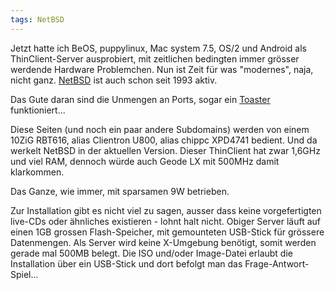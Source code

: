 ```yaml
---
tags: NetBSD
---
```

Jetzt hatte ich BeOS, puppylinux, Mac system 7.5, OS/2 und Android als ThinClient-Server ausprobiert, mit zeitlichen bedingten immer grösser werdende Hardware Problemchen. Nun ist Zeit für was "modernes", naja, nicht ganz. [NetBSD](http://www.netbsd.org/) ist auch schon seit 1993 aktiv.

Das Gute daran sind die Unmengen an Ports, sogar ein [Toaster](http://www.embeddedarm.com/blog/netbsd-toaster-powered-by-the-ts-7200-arm9-sbc/) funktioniert...

Diese Seiten (und noch ein paar andere Subdomains) werden von einem 10ZiG RBT616, alias Clientron U800, alias chippc XPD4741 bedient. Und da werkelt NetBSD in der aktuellen Version. Dieser ThinClient hat zwar 1,6GHz und viel RAM, dennoch würde auch Geode LX mit 500MHz damit klarkommen.

Das Ganze, wie immer, mit sparsamen 9W betrieben.

Zur Installation gibt es nicht viel zu sagen, ausser dass keine vorgefertigten live-CDs oder ähnliches existieren - lohnt halt nicht. Obiger Server läuft auf einen 1GB  grossen Flash-Speicher, mit gemounteten USB-Stick für grössere Datenmengen.
Als Server wird keine X-Umgebung benötigt, somit werden gerade mal 500MB belegt.
Die ISO und/oder Image-Datei erlaubt die Installation über ein USB-Stick und dort befolgt man das Frage-Antwort-Spiel...
